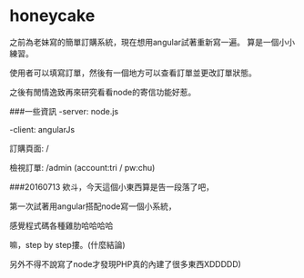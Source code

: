 # honeycake
之前為老妹寫的簡單訂購系統，現在想用angular試著重新寫一遍。
算是一個小小練習。

使用者可以填寫訂單，然後有一個地方可以查看訂單並更改訂單狀態。

之後有閒情逸致再來研究看看node的寄信功能好惹。

###一些資訊
-server: node.js

-client: angularJs


訂購頁面: /

檢視訂單: /admin (account:tri / pw:chu)


###20160713
欸斗，今天這個小東西算是告一段落了吧，

第一次試著用angular搭配node寫一個小系統，

感覺程式碼各種雞肋哈哈哈哈

嘛，step by step摟。(什麼結論)

另外不得不說寫了node才發現PHP真的內建了很多東西XDDDDD)

